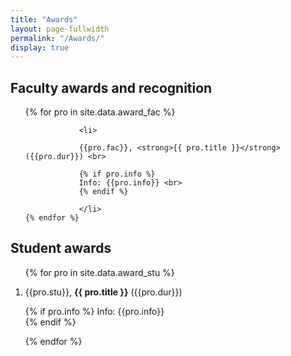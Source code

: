 ```yaml
---
title: "Awards"
layout: page-fullwidth
permalink: "/Awards/"
display: true
---
```


## Faculty awards and recognition


<ol>
    {% for pro in site.data.award_fac %}

                <li>

                {{pro.fac}}, <strong>{{ pro.title }}</strong>  ({{pro.dur}}) <br>

                {% if pro.info %}
                Info: {{pro.info}} <br>
                {% endif %}

                </li>
    {% endfor %}
</ol>

## Student awards


<ol reversed>
    {% for pro in site.data.award_stu %}

<li>

{{pro.stu}}, <strong>{{ pro.title }}</strong>  ({{pro.dur}}) <br>

 {% if pro.info %}
Info: {{pro.info}} <br>
 {% endif %}

</li>
    {% endfor %}
</ol>
